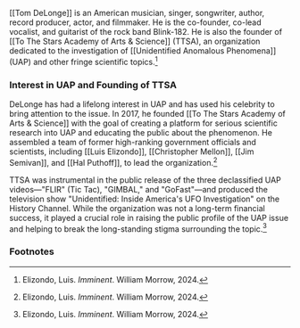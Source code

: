 [[Tom DeLonge]] is an American musician, singer, songwriter, author, record producer, actor, and filmmaker. He is the co-founder, co-lead vocalist, and guitarist of the rock band Blink-182. He is also the founder of [[To The Stars Academy of Arts & Science]] (TTSA), an organization dedicated to the investigation of [[Unidentified Anomalous Phenomena]] (UAP) and other fringe scientific topics.[^1]

### Interest in UAP and Founding of TTSA

DeLonge has had a lifelong interest in UAP and has used his celebrity to bring attention to the issue. In 2017, he founded [[To The Stars Academy of Arts & Science]] with the goal of creating a platform for serious scientific research into UAP and educating the public about the phenomenon. He assembled a team of former high-ranking government officials and scientists, including [[Luis Elizondo]], [[Christopher Mellon]], [[Jim Semivan]], and [[Hal Puthoff]], to lead the organization.[^1]

TTSA was instrumental in the public release of the three declassified UAP videos—"FLIR" (Tic Tac), "GIMBAL," and "GoFast"—and produced the television show "Unidentified: Inside America's UFO Investigation" on the History Channel. While the organization was not a long-term financial success, it played a crucial role in raising the public profile of the UAP issue and helping to break the long-standing stigma surrounding the topic.[^1]

### Footnotes
[^1]: Elizondo, Luis. *Imminent*. William Morrow, 2024.
